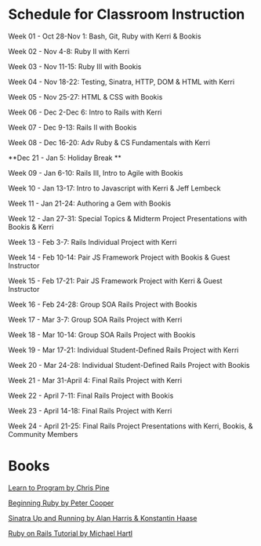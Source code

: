 Schedule for Classroom Instruction
==================================

Week 01 - Oct 28-Nov 1: Bash, Git, Ruby with Kerri & Bookis

Week 02 - Nov 4-8: Ruby II with Kerri

Week 03 - Nov 11-15: Ruby III with Bookis 

Week 04 - Nov 18-22: Testing, Sinatra, HTTP, DOM & HTML with Kerri

Week 05 - Nov 25-27: HTML & CSS with Bookis 

Week 06 - Dec 2-Dec 6: Intro to Rails with Kerri

Week 07 - Dec 9-13: Rails II with Bookis 

Week 08 - Dec 16-20: Adv Ruby & CS Fundamentals with Kerri 

**Dec 21 - Jan 5: Holiday Break **

Week 09 - Jan 6-10: Rails III, Intro to Agile with Bookis

Week 10 - Jan 13-17: Intro to Javascript with Kerri & Jeff Lembeck

Week 11 - Jan 21-24: Authoring a Gem with Bookis

Week 12 - Jan 27-31: Special Topics & Midterm Project Presentations with Bookis & Kerri

Week 13 - Feb 3-7: Rails Individual Project with Kerri

Week 14 - Feb 10-14: Pair JS Framework Project with Bookis & Guest Instructor

Week 15 - Feb 17-21: Pair JS Framework Project with Kerri & Guest Instructor

Week 16 - Feb 24-28: Group SOA Rails Project with Bookis

Week 17 - Mar 3-7: Group SOA Rails Project with Kerri

Week 18 - Mar 10-14: Group SOA Rails Project with Bookis

Week 19 - Mar 17-21: Individual Student-Defined Rails Project with Kerri

Week 20 - Mar 24-28: Individual Student-Defined Rails Project with Bookis

Week 21 - Mar 31-April 4: Final Rails Project with Kerri

Week 22 - April 7-11: Final Rails Project with Bookis

Week 23 - April 14-18: Final Rails Project with Kerri

Week 24 - April 21-25: Final Rails Project Presentations with Kerri, Bookis, & Community Members 


Books
=====
[Learn to Program by Chris Pine](http://pine.fm/LearnToProgram/)

[Beginning Ruby by Peter Cooper](http://beginningruby.org/)

[Sinatra Up and Running by Alan Harris & Konstantin Haase](http://shop.oreilly.com/product/0636920019664.do)

[Ruby on Rails Tutorial by Michael Hartl](http://ruby.railstutorial.org/)